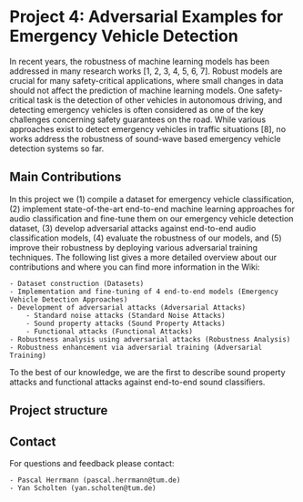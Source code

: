 # Project 4: Adversarial Examples for Emergency Vehicle Detection

In recent years, the robustness of machine learning models has been addressed in many research works [1, 2, 3, 4, 5, 6, 7]. Robust models are crucial for many safety-critical applications, where small changes in data should not affect the prediction of machine learning models. One safety-critical task is the detection of other vehicles in autonomous driving, and detecting emergency vehicles is often considered as one of the key challenges concerning safety guarantees on the road. While various approaches exist to detect emergency vehicles in traffic situations [8], no works address the robustness of sound-wave based emergency vehicle detection systems so far.

## Main Contributions

In this project we (1) compile a dataset for emergency vehicle classification, (2) implement state-of-the-art end-to-end machine learning approaches for audio classification and fine-tune them on our emergency vehicle detection dataset, (3) develop adversarial attacks against end-to-end audio classification models, (4) evaluate the robustness of our models, and (5) improve their robustness by deploying various adversarial training techniques. The following list gives a more detailed overview about our contributions and where you can find more information in the Wiki:

    - Dataset construction (Datasets)
    - Implementation and fine-tuning of 4 end-to-end models (Emergency Vehicle Detection Approaches)
    - Development of adversarial attacks (Adversarial Attacks)
        - Standard noise attacks (Standard Noise Attacks)
        - Sound property attacks (Sound Property Attacks)
        - Functional attacks (Functional Attacks)
    - Robustness analysis using adversarial attacks (Robustness Analysis)
    - Robustness enhancement via adversarial training (Adversarial Training)

To the best of our knowledge, we are the first to describe sound property attacks and functional attacks against end-to-end sound classifiers.

## Project structure


## Contact

For questions and feedback please contact:

    - Pascal Herrmann (pascal.herrmann@tum.de)
    - Yan Scholten (yan.scholten@tum.de)
